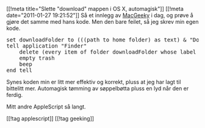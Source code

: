 [[!meta  title="Slette &quot;download&quot; mappen i OS X, automagisk"]]
[[!meta  date="2011-01-27 19:21:52"]]
Så et innlegg av <a href="http://www.macgeeky.no/slett-filer-og-mapper-i-nedlastinger-med-tast">MacGeeky</a> i dag, og prøve å gjøre det samme med hans kode. Men den bare feilet, så jeg skrev min egen kode.

<pre lang="applescript">
set downloadFolder to (((path to home folder) as text) & "Downloads") as alias
tell application "Finder"
	delete (every item of folder downloadFolder whose label index = 0)
	empty trash
	beep
end tell
</pre>

Synes koden min er litt mer effektiv og korrekt, pluss at jeg har lagt til bittelitt mer. Automagisk tømming av søppelbøtta pluss en lyd når den er ferdig.

Mitt andre AppleScript så langt.

[[!tag  applescript]]
[[!tag  geeking]]